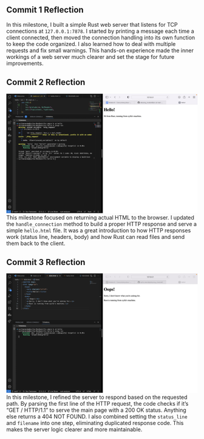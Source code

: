 ## Commit 1 Reflection

In this milestone, I built a simple Rust web server that listens for TCP connections at `127.0.0.1:7878`. I started by printing a message each time a client connected, then moved the connection handling into its own function to keep the code organized. I also learned how to deal with multiple requests and fix small warnings. This hands-on experience made the inner workings of a web server much clearer and set the stage for future improvements.

## Commit 2 Reflection

![commit 2 screenshot](./commit2.png)
This milestone focused on returning actual HTML to the browser. I updated the `handle_connection` method to build a proper HTTP response and serve a simple `hello.html` file. It was a great introduction to how HTTP responses work (status line, headers, body) and how Rust can read files and send them back to the client.

## Commit 3 Reflection

![commit 3 screenshot](./commit3.png)
In this milestone, I refined the server to respond based on the requested path. By parsing the first line of the HTTP request, the code checks if it’s “GET / HTTP/1.1” to serve the main page with a 200 OK status. Anything else returns a 404 NOT FOUND. I also combined setting the `status_line` and `filename` into one step, eliminating duplicated response code. This makes the server logic clearer and more maintainable.